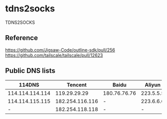 # tdns2socks
TDNS2SOCKS

## Reference
https://github.com/Jigsaw-Code/outline-sdk/pull/256  
https://github.com/tailscale/tailscale/pull/12623

## Public DNS lists
| 114DNS          | Tencent             | Baidu         | Aliyun         | CNNIC      |
|-----------------|---------------------|---------------|----------------|------------|
| 114.114.114.114 | 119.29.29.29        | 180.76.76.76  | 223.5.5.5      | 1.2.4.8    |
| 114.114.115.115 | 182.254.116.116     | -             | 223.6.6.6      | 210.2.4.8  |
| -               | 182.254.118.118     | -             | -              | -          |

